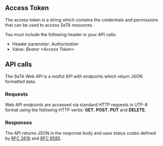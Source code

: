 ## Access Token

The access token is a string which contains the credentials and permissions that can be used to access SeTA resources.

You must include the following header in your API calls:

* Header parameter: _Authorization_
* Value: _Bearer  &lt;Access Token_&gt;

## API calls

The SeTA Web API is a restful API with endpoints which return JSON formatted data.

### Requests

 Web API endpoints are accessed via standard HTTP requests in UTF-8 format using the following HTTP verbs: **GET**, **POST**, **PUT** and **DELETE**.

### Responses

The API returns JSON in the response body and uses status codes defined by [RFC 2616](https://www.ietf.org/rfc/rfc2616.txt) and [RFC 6585](https://www.ietf.org/rfc/rfc6585.txt).